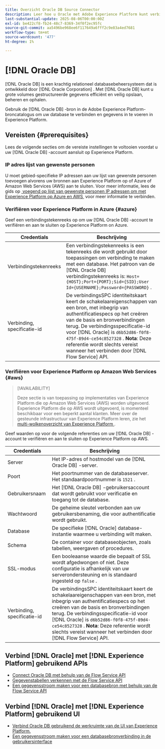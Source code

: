 ```yaml
---
title: Overzicht Oracle DB Source Connector
description: Leer hoe u Oracle met Adobe Experience Platform kunt verbinden via API's of de gebruikersinterface.
last-substantial-update: 2025-08-06T00:00:00Z
exl-id: be422cf8-fb24-48c7-8369-34f0f2ec95fc
source-git-commit: aa5496be968ee6f117649a6fff2c9e83a4ed7681
workflow-type: tm+mt
source-wordcount: '477'
ht-degree: 1%

---
```


# [!DNL Oracle DB]

[!DNL Oracle DB] is een krachtig relationeel databasebeheersysteem dat is ontwikkeld door [!DNL Oracle Corporation] . Met [!DNL Oracle DB] kunt u grote volumes gestructureerde gegevens efficiënt en veilig opslaan, beheren en ophalen.

Gebruik de [!DNL Oracle DB] -bron in de Adobe Experience Platform-broncatalogus om uw database te verbinden en gegevens in te voeren in Experience Platform.

## Vereisten {#prerequisites}

Lees de volgende secties om de vereiste instellingen te voltooien voordat u uw [!DNL Oracle DB] -account aansluit op Experience Platform.

### IP adres lijst van gewenste personen

U moet gebied-specifieke IP adressen aan uw lijst van gewenste personen toevoegen alvorens uw bronnen aan Experience Platform op of Azure of Amazon Web Services (AWS) aan te sluiten. Voor meer informatie, lees de gids op [&#x200B; voegend op lijst van gewenste personen IP adressen om met Experience Platform op Azure en AWS &#x200B;](../../ip-address-allow-list.md) voor meer informatie te verbinden.

### Verifiëren voor Experience Platform in Azure {#azure}

Geef een verbindingstekenreeks op om uw [!DNL Oracle DB] -account te verifiëren en aan te sluiten op Experience Platform on Azure.

| Credentials | Beschrijving |
| --- | --- |
| Verbindingstekenreeks | Een verbindingstekenreeks is een tekenreeks die wordt gebruikt door toepassingen om verbinding te maken met een database. Het patroon van de [!DNL Oracle DB] verbindingstekenreeks is: `Host={HOST};Port={PORT};Sid={SID};User Id={USERNAME};Password={PASSWORD}` . |
| Verbinding, specificatie-id | De verbindingsSPC identiteitskaart keert de schakelaareigenschappen van een bron, met inbegrip van authentificatiespecs op het creëren van de basis en bronverbindingen terug. De verbindingsspecificatie-id voor [!DNL Oracle] is `d6b52d86-f0f8-475f-89d4-ce54c8527328` . **Nota**: Deze referentie wordt slechts vereist wanneer het verbinden door [!DNL Flow Service] API. |

### Verifiëren voor Experience Platform op Amazon Web Services {#aws}

>[!AVAILABILITY]
>
>Deze sectie is van toepassing op implementaties van Experience Platform die op Amazon Web Services (AWS) worden uitgevoerd. Experience Platform die op AWS wordt uitgevoerd, is momenteel beschikbaar voor een beperkt aantal klanten. Meer over de gesteunde infrastructuur van Experience Platform leren, zie het [&#x200B; multi-wolkenoverzicht van Experience Platform &#x200B;](../../../landing/multi-cloud.md).

Geef waarden op voor de volgende referenties om uw [!DNL Oracle DB] -account te verifiëren en aan te sluiten op Experience Platform op AWS.

| Credentials | Beschrijving |
| --- | --- |
| Server | Het IP-adres of hostmodel van de [!DNL Oracle DB] -server. |
| Poort | Het poortnummer van de databaseserver. Het standaardpoortnummer is `1521` . |
| Gebruikersnaam | Het [!DNL Oracle DB] -gebruikersaccount dat wordt gebruikt voor verificatie en toegang tot de database. |
| Wachtwoord | De geheime sleutel verbonden aan uw gebruikersbenaming, die voor authentificatie wordt gebruikt. |
| Database | De specifieke [!DNL Oracle] database-instantie waarmee u verbinding wilt maken. |
| Schema | De container voor databaseobjecten, zoals tabellen, weergaven of procedures. |
| SSL-modus | Een booleaanse waarde die bepaalt of SSL wordt afgedwongen of niet. Deze configuratie is afhankelijk van uw serverondersteuning en is standaard ingesteld op `false` . |
| Verbinding, specificatie-id | De verbindingsSPC identiteitskaart keert de schakelaareigenschappen van een bron, met inbegrip van authentificatiespecs op het creëren van de basis en bronverbindingen terug. De verbindingsspecificatie-id voor [!DNL Oracle] is `d6b52d86-f0f8-475f-89d4-ce54c8527328` . **Nota**: Deze referentie wordt slechts vereist wanneer het verbinden door [!DNL Flow Service] API. |


## Verbind [!DNL Oracle] met [!DNL Experience Platform] gebruikend APIs

- [Connect Oracle DB met behulp van de Flow Service API](../../tutorials/api/create/databases/oracle.md)
- [Gegevenstabellen verkennen met de Flow Service API](../../tutorials/api/explore/tabular.md)
- [Een gegevensstroom maken voor een databasebron met behulp van de Flow Service API](../../tutorials/api/collect/database-nosql.md)

## Verbind [!DNL Oracle] met [!DNL Experience Platform] gebruikend UI

- [Verbind Oracle DB gebruikend de werkruimte van de UI van Experience Platform.](../../tutorials/ui/create/databases/oracle.md)
- [Een gegevensstroom maken voor een databasebronverbinding in de gebruikersinterface](../../tutorials/ui/dataflow/databases.md)
